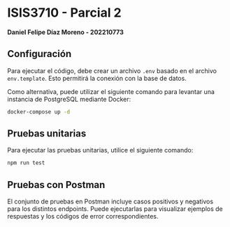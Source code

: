 # ISIS3710 - Parcial 2

**Daniel Felipe Díaz Moreno - 202210773**

## Configuración

Para ejecutar el código, debe crear un archivo `.env` basado en el archivo `env.template`. Esto permitirá la conexión con la base de datos.

Como alternativa, puede utilizar el siguiente comando para levantar una instancia de PostgreSQL mediante Docker:

```bash
docker-compose up -d
```

## Pruebas unitarias

Para ejecutar las pruebas unitarias, utilice el siguiente comando:

```bash
npm run test
```

## Pruebas con Postman

El conjunto de pruebas en Postman incluye casos positivos y negativos para los distintos endpoints. Puede ejecutarlas para visualizar ejemplos de respuestas y los códigos de error correspondientes.